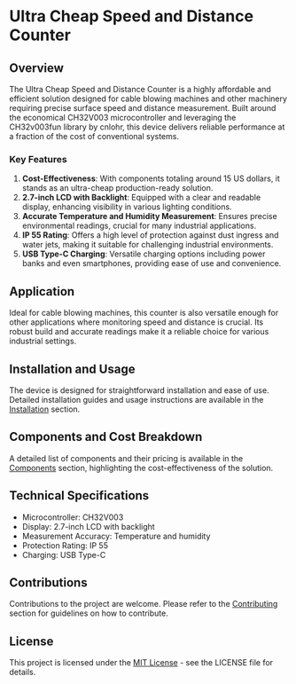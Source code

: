 # Ultra Cheap Speed and Distance Counter

## Overview
The Ultra Cheap Speed and Distance Counter is a highly affordable and efficient solution designed for cable blowing machines and other machinery requiring precise surface speed and distance measurement. Built around the economical CH32V003 microcontroller and leveraging the CH32v003fun library by cnlohr, this device delivers reliable performance at a fraction of the cost of conventional systems.

### Key Features

1. **Cost-Effectiveness**: With components totaling around 15 US dollars, it stands as an ultra-cheap production-ready solution.
2. **2.7-inch LCD with Backlight**: Equipped with a clear and readable display, enhancing visibility in various lighting conditions.
3. **Accurate Temperature and Humidity Measurement**: Ensures precise environmental readings, crucial for many industrial applications.
4. **IP 55 Rating**: Offers a high level of protection against dust ingress and water jets, making it suitable for challenging industrial environments.
5. **USB Type-C Charging**: Versatile charging options including power banks and even smartphones, providing ease of use and convenience.

## Application
Ideal for cable blowing machines, this counter is also versatile enough for other applications where monitoring speed and distance is crucial. Its robust build and accurate readings make it a reliable choice for various industrial settings.

## Installation and Usage
The device is designed for straightforward installation and ease of use. Detailed installation guides and usage instructions are available in the [Installation](#installation) section.

## Components and Cost Breakdown
A detailed list of components and their pricing is available in the [Components](#components) section, highlighting the cost-effectiveness of the solution.

## Technical Specifications
- Microcontroller: CH32V003
- Display: 2.7-inch LCD with backlight
- Measurement Accuracy: Temperature and humidity
- Protection Rating: IP 55
- Charging: USB Type-C

## Contributions
Contributions to the project are welcome. Please refer to the [Contributing](#contributing) section for guidelines on how to contribute.

## License
This project is licensed under the [MIT License](LICENSE.md) - see the LICENSE file for details.
